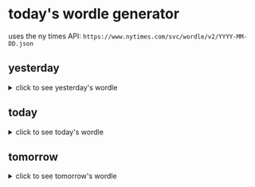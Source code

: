 # today's wordle generator

uses the ny times API: `https://www.nytimes.com/svc/wordle/v2/YYYY-MM-DD.json`

## yesterday

<details>
    <summary>click to see yesterday's wordle</summary>

    steam

</details>

## today

<details>
    <summary>click to see today's wordle</summary>

    handy

</details>

## tomorrow

<details>
    <summary>click to see tomorrow's wordle</summary>

    torch

</details>
